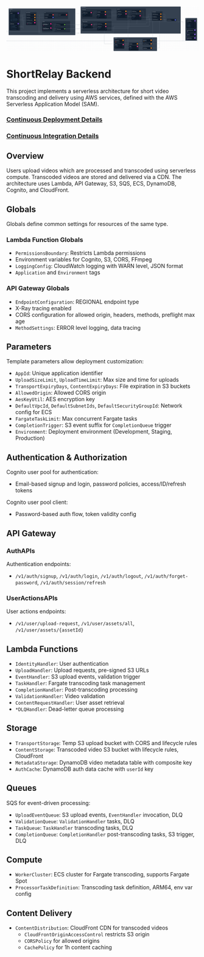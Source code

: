 ![alt text](./docs/infra.png)

# ShortRelay Backend

This project implements a serverless architecture for short video transcoding and delivery using AWS services, defined with the AWS Serverless Application Model (SAM).
### [Continuous Deployment Details](./infrastructure/docs/backend.yml)
### [Continuous Integration Details](./infrastructure/docs/pipeline.png)

## Overview

Users upload videos which are processed and transcoded using serverless compute. Transcoded videos are stored and delivered via a CDN. The architecture uses Lambda, API Gateway, S3, SQS, ECS, DynamoDB, Cognito, and CloudFront.

## Globals

Globals define common settings for resources of the same type.

### Lambda Function Globals
- `PermissionsBoundary`: Restricts Lambda permissions
- Environment variables for Cognito, S3, CORS, FFmpeg
- `LoggingConfig`: CloudWatch logging with WARN level, JSON format
- `Application` and `Environment` tags

### API Gateway Globals 
- `EndpointConfiguration`: REGIONAL endpoint type
- X-Ray tracing enabled
- CORS configuration for allowed origin, headers, methods, preflight max age
- `MethodSettings`: ERROR level logging, data tracing

## Parameters

Template parameters allow deployment customization:

- `AppId`: Unique application identifier
- `UploadSizeLimit`, `UploadTimeLimit`: Max size and time for uploads
- `TransportExpiryDays`, `ContentExpiryDays`: File expiration in S3 buckets
- `AllowedOrigin`: Allowed CORS origin
- `AesKeyUtil`: AES encryption key
- `DefaultVpcId`, `DefaultSubnetIds`, `DefaultSecurityGroupId`: Network config for ECS
- `FargateTaskLimit`: Max concurrent Fargate tasks
- `CompletionTrigger`: S3 event suffix for `CompletionQueue` trigger
- `Environment`: Deployment environment (Development, Staging, Production)

## Authentication & Authorization

Cognito user pool for authentication:
- Email-based signup and login, password policies, access/ID/refresh tokens

Cognito user pool client:
- Password-based auth flow, token validity config

## API Gateway

### AuthAPIs
Authentication endpoints:
- `/v1/auth/signup`, `/v1/auth/login`, `/v1/auth/logout`, `/v1/auth/forget-password`, `/v1/auth/session/refresh`

### UserActionsAPIs
User actions endpoints:  
- `/v1/user/upload-request`, `/v1/user/assets/all`, `/v1/user/assets/{assetId}`

## Lambda Functions

- `IdentityHandler`: User authentication 
- `UploadHandler`: Upload requests, pre-signed S3 URLs  
- `EventHandler`: S3 upload events, validation trigger
- `TaskHandler`: Fargate transcoding task management
- `CompletionHandler`: Post-transcoding processing
- `ValidationHandler`: Video validation
- `ContentRequestHandler`: User asset retrieval
- `*DLQHandler`: Dead-letter queue processing

## Storage

- `TransportStorage`: Temp S3 upload bucket with CORS and lifecycle rules
- `ContentStorage`: Transcoded video S3 bucket with lifecycle rules, CloudFront
- `MetadataStorage`: DynamoDB video metadata table with composite key
- `AuthCache`: DynamoDB auth data cache with `userId` key

## Queues

SQS for event-driven processing:

- `UploadEventQueue`: S3 upload events, `EventHandler` invocation, DLQ
- `ValidationQueue`: `ValidationHandler` tasks, DLQ
- `TaskQueue`: `TaskHandler` transcoding tasks, DLQ
- `CompletionQueue`: `CompletionHandler` post-transcoding tasks, S3 trigger, DLQ

## Compute

- `WorkerCluster`: ECS cluster for Fargate transcoding, supports Fargate Spot  
- `ProcessorTaskDefinition`: Transcoding task definition, ARM64, env var config

## Content Delivery

- `ContentDistribution`: CloudFront CDN for transcoded videos
  - `CloudFrontOriginAccessControl` restricts S3 origin
  - `CORSPolicy` for allowed origins
  - `CachePolicy` for 1h content caching
